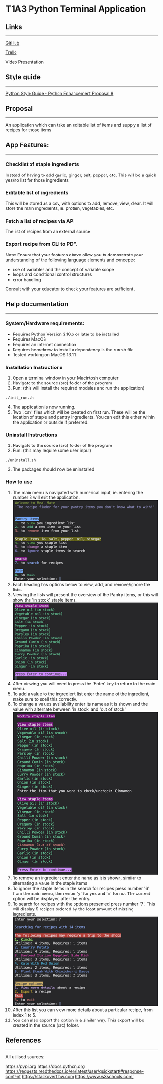 # T1A3 Python Terminal Application

## Links

---

[GitHub](https://github.com/tatermysalad/T1A3TerminalApp)
<br>

[Trello](https://trello.com/invite/b/FUrubUml/ATTI813af372e91184f1cef364b2ca77be1493A1819C/t1a3terminalapp)
<br>

[Video Presentation](https://youtube.com)

## Style guide

---

[Python Style Guide - Python Enhancement Proposal 8](https://peps.python.org/pep-0008/)

## Proposal

---

An application which can take an editable list of items and supply a list of recipes for those items

## App Features:

---

### Checklist of staple ingredients

Instead of having to add garlic, ginger, salt, pepper, etc. This will be a quick yes/no list for those ingredients

### Editable list of ingredients

This will be stored as a csv, with options to add, remove, view, clear. It will store the main ingredients, ie. protein, vegetables, etc.

### Fetch a list of recipes via API

The list of recipes from an external source

### Export recipe from CLI to PDF.

Note: Ensure that your features above allow you to demonstrate your understanding of the following language elements and concepts:

-   use of variables and the concept of variable scope
-   loops and conditional control structures
-   error handling

Consult with your educator to check your features are sufficient .

## Help documentation

---

### System/Hardware requirements:

-   Requires Python Version 3.10.x or later to be installed
-   Requires MacOS
-   Requires an internet connection
-   Requires homebrew to install a dependency in the run.sh file
-   Tested working on MacOS 13.1.1

### Installation Instructions

1. Open a terminal window in your Macintosh computer
2. Navigate to the source (src) folder of the program
3. Run: (this will install the required modules and run the application)

```zsh
./init_run.sh
```

4. The application is now running.
5. Two '.csv' files which will be created on first run. These will be the location of staple and pantry ingredients. You can edit this either within the application or outside if preferred.

### Uninstall Instructions

1. Navigate to the source (src) folder of the program
2. Run: (this may require some user input)

```zsh
./uninstall.sh
```

3. The packages should now be uninstalled

### How to use

1. The main menu is navigated with numerical input, ie. entering the number 8 will exit the application.
   ![Main Menu](./docs/Main_menu.png)
2. Each heading has options below to view, add, and remove/ignore the lists.
3. Viewing the lists will present the overview of the Pantry items, or this will show the 'in stock' staple items.
   ![View staple list](./docs/staple_list.png)
4. After viewing you will need to press the 'Enter' key to return to the main menu.
5. To add a value to the ingredient list enter the name of the ingredient, make sure to spell this correctly.
6. To change a values availability enter its name as it is shown and the value with alternate between 'in stock' and 'out of stock'
   ![Edit staple list](./docs/staple_item_change.png)
7. To remove an ingredient enter the name as it is shown, similar to alternating a value in the staple items
8. To ignore the staple items in the search for recipes press number '6' from the main menu, then enter 'y' for yes and 'n' for no. The current option will be displayed after the entry.
9. To search for recipes with the options presented press number '7'. This will display 5 recipes ordered by the least amount of missing ingredients.
   ![Search](./docs/search.png)
10. After this list you can view more details about a particular recipe, from index 1 to 5.
11. You can also export the option in a similar way. This export will be created in the source (src) folder.

## References

---

All utilised sources:

https://pypi.org
https://docs.python.org
https://requests.readthedocs.io/en/latest/user/quickstart/#response-content
https://stackoverflow.com
https://www.w3schools.com/
